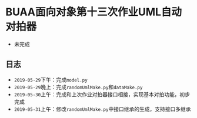 # BUAA面向对象第十三次作业UML自动对拍器

- 未完成

## 日志

- `2019-05-29`下午：完成`model.py`
- `2019-05-29`晚上：完成`randomUmlMake.py`和`dataMake.py`
- `2019-05-30`上午：完成和上次作业对拍器接口相接，实现基本对拍功能，初步完成
- `2019-05-31`上午：修改`randomUmlMake.py`中接口继承的生成，支持接口多继承